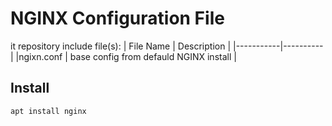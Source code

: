 # NGINX Configuration File
it repository include file(s):
| File Name | Description |
|-----------|---------- |
|ngixn.conf | base config from defauld NGINX install |

## Install

```bash
apt install nginx
```

